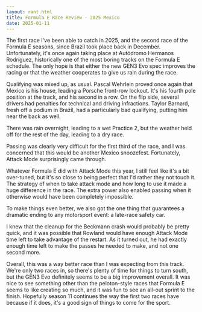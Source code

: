 ```yaml
---
layout: rant.html
title: Formula E Race Review - 2025 Mexico
date: 2025-01-11
---
```

The first race I've been able to catch in 2025, and the second race of the Formula E seasons, since Brazil took place back in December. Unfortunately, it's once again taking place at Autódromo Hermanos Rodríguez, historically one of the most boring tracks on the Formula E schedule. The only hope is that either the new GEN3 Evo spec improves the racing or that the weather cooperates to give us rain during the race.
<!-- more -->

Qualifying was mixed up, as usual. Pascal Wehrlein proved once again that Mexico is his house, leading a Porsche front-row lockout. It's his fourth pole position at the track, and his second in a row. On the flip side, several drivers had penalties for technical and driving infractions. Taylor Barnard, fresh off a podium in Brazil, had a particularly bad qualifying, putting him near the back as well.

There was rain overnight, leading to a wet Practice 2, but the weather held off for the rest of the day, leading to a dry race.

Passing was clearly very difficult for the first third of the race, and I was concerned that this would be another Mexico snoozefest. Fortunately, Attack Mode surprisingly came through.

Whatever Formula E did with Attack Mode this year, I still feel like it's a bit over-tuned, but it's so close to being perfect that I'd rather they not touch it. The strategy of when to take attack mode and how long to use it made a huge difference in the race. The extra power also enabled passing when it otherwise would have been completely impossible.

To make things even better, we also got the one thing that guarantees a dramatic ending to any motorsport event: a late-race safety car.

I knew that the cleanup for the Beckmann crash would probably be pretty quick, and it was possible that Rowland would have enough Attack Mode time left to take advantage of the restart. As it turned out, he had exactly enough time left to make the passes he needed to make, and not one second more.

Overall, this was a way better race than I was expecting from this track. We're only two races in, so there's plenty of time for things to turn south, but the GEN3 Evo definitely seems to be a big improvement overall. It was nice to see something other than the peloton-style races that Formula E seems to like creating so much, and it was fun to see an all-out sprint to the finish. Hopefully season 11 continues the way the first two races have because if it does, it's a good sign of things to come for the sport.
